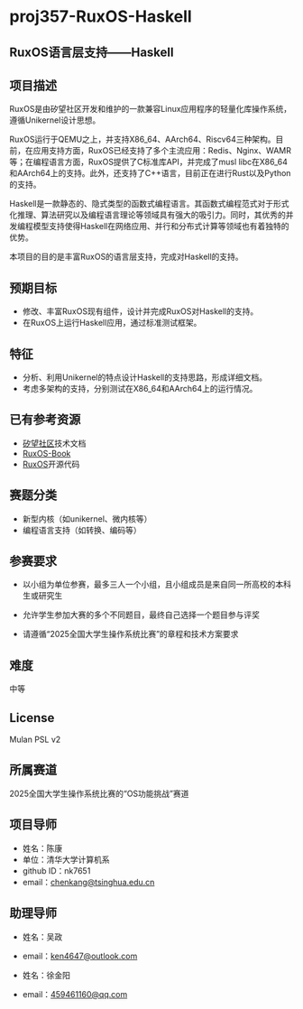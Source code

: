 # proj357-RuxOS-Haskell

## RuxOS语言层支持——Haskell

## 项目描述

RuxOS是由矽望社区开发和维护的一款兼容Linux应用程序的轻量化库操作系统，遵循Unikernel设计思想。

RuxOS运行于QEMU之上，并支持X86_64、AArch64、Riscv64三种架构。目前，在应用支持方面，RuxOS已经支持了多个主流应用：Redis、Nginx、WAMR等；在编程语言方面，RuxOS提供了C标准库API，并完成了musl libc在X86_64和AArch64上的支持。此外，还支持了C++语言，目前正在进行Rust以及Python的支持。

Haskell是一款静态的、隐式类型的函数式编程语言。其函数式编程范式对于形式化推理、算法研究以及编程语言理论等领域具有强大的吸引力。同时，其优秀的并发编程模型支持使得Haskell在网络应用、并行和分布式计算等领域也有着独特的优势。

本项目的目的是丰富RuxOS的语言层支持，完成对Haskell的支持。

## 预期目标

- 修改、丰富RuxOS现有组件，设计并完成RuxOS对Haskell的支持。
- 在RuxOS上运行Haskell应用，通过标准测试框架。

## 特征

- 分析、利用Unikernel的特点设计Haskell的支持思路，形成详细文档。
- 考虑多架构的支持，分别测试在X86\_64和AArch64上的运行情况。

## 已有参考资源

- [矽望社区](https://syswonder.org/#/)技术文档
- [RuxOS-Book](https://ruxos.syswonder.org)
- [RuxOS](https://github.com/syswonder/ruxos)开源代码

## 赛题分类

- 新型内核（如unikernel、微内核等）
- 编程语言支持（如转换、编码等）

## 参赛要求

- 以小组为单位参赛，最多三人一个小组，且小组成员是来自同一所高校的本科生或研究生

- 允许学生参加大赛的多个不同题目，最终自己选择一个题目参与评奖

- 请遵循“2025全国大学生操作系统比赛”的章程和技术方案要求

## 难度

中等

## License

Mulan PSL v2

## 所属赛道

2025全国大学生操作系统比赛的“OS功能挑战”赛道

## 项目导师

- 姓名：陈康
- 单位：清华大学计算机系
- github ID：nk7651
- email：chenkang@tsinghua.edu.cn

## 助理导师

- 姓名：吴政
- email：ken4647@outlook.com

- 姓名：徐金阳
- email：459461160@qq.com
